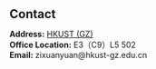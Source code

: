 <h1 id="contact"></h1>

<h2 style="margin: 30px 0px 10px;">Contact</h2>

<p><strong>Address:</strong> <a href="https://www.google.com/maps/place/%E5%B9%BF%E5%B7%9E%E9%A6%99%E6%B8%AF%E7%A7%91%E5%A4%A7%E9%9C%8D%E8%8B%B1%E4%B8%9C%E7%A0%94%E7%A9%B6%E9%99%A2/@22.749725,113.6048481,17z/data=!3m1!4b1!4m6!3m5!1s0x3403b9bca383d5f5:0xffa8a09cf8c40954!8m2!3d22.749725!4d113.607423!16s%2Fg%2F1vnnfzwk?entry=ttu">HKUST (GZ)</a>
<br />
<strong>Office Location:</strong> E3（C9）L5 502
<br />
<strong>Email:</strong> <email>zixuanyuan@hkust-gz.edu.cn</email>
<br />
<!-- <strong>Phone:</strong> </p> -->
<!-- <p style="text-align: left;"><iframe src="https://docs.google.com/forms/d/e/1FAIpQLSeFJTf6Nq_juYt4YNHpMSA5JOIDjsyAG3BjNEWdyAJfhfO11w/viewform?embedded=true&hl=en" width="640" scrolling="no" height="780" frameborder="0" marginheight="0" marginwidth="0">Loading…</iframe></p> -->